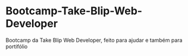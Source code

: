 # Bootcamp-Take-Blip-Web-Developer
Bootcamp da Take Blip Web Developer, feito para ajudar e também para portifólio
